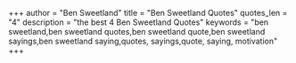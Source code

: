 +++
author = "Ben Sweetland"
title = "Ben Sweetland Quotes"
quotes_len = "4"
description = "the best 4 Ben Sweetland Quotes"
keywords = "ben sweetland,ben sweetland quotes,ben sweetland quote,ben sweetland sayings,ben sweetland saying,quotes, sayings,quote, saying, motivation"
+++
